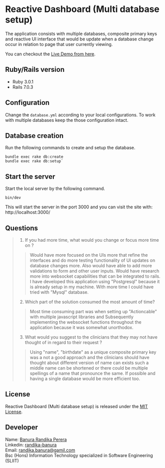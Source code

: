 # Reactive Dashboard (Multi database setup)

The application consists with multiple databases, composite primary keys and
reactive UI interface that would be update when a database change occur in relation
to page that user currently viewing. 

You can checkout the [Live Demo from here](https://mighty-gorge-08348.herokuapp.com/).

## Ruby/Rails version

- Ruby 3.0.1
- Rails 7.0.3

## Configuration

Change the `database.yml` according to your local configurations. To work with multiple
databases keep the those configuration intact.

## Database creation

Run the following commands to create and setup the database.

    bundle exec rake db:create
    bundle exec rake db:setup`

## Start the server

Start the local server by the following command.

    bin/dev

This will start the server in the port 3000 and you can visit the site with: http://localhost:3000/

## Questions

> 1. If you had more time, what would you change or focus more time on ?
>       
>> Would have more focused on the UIs more that refine the interfaces and do more testing
>> functionality of UI updates on database changes more. Also would have able to add more 
>> validations to form and other user inputs. Would have research more into websocket capabilities
>> that can be integrated to rails. I have developed this application using "Postgresql" because
>> it is already setup in my machine. With more time I could have tried with "Mysql" database.
> 
> 2. Which part of the solution consumed the most amount of time?
>
>> Most time consuming part was when setting up "Actioncable" with multiple javascript libraries and
>> Subsequently implementing the websocket functions throughout the application because it was somewhat
>> unorthodox.
> 
> 3. What would you suggest to the clinicians that they may not have thought of in regard to their request ?
> 
>> Using "name", "birthdate" as a unique composite primary key was a not a good approach and the clinicians 
>> should have thought about different version of name can exists such a middle name can be shortened or there 
>> could be multiple spellings of a name that pronounce the same. If possible and having a single database would be
>> more efficient too. 

## License

Reactive Dashboard (Multi database setup) is released under the [MIT License](https://opensource.org/licenses/MIT).

## Developer

Name: [Banura Randika Perera](https://github.com/randikabanura) <br/>
Linkedin: [randika-banura](https://www.linkedin.com/in/randika-banura/) <br/>
Email: [randika.banura@gamil.com](mailto:randika.banura@gamil.com) <br/>
Bsc (Hons) Information Technology specialized in Software Engineering (SLIIT) <br/>